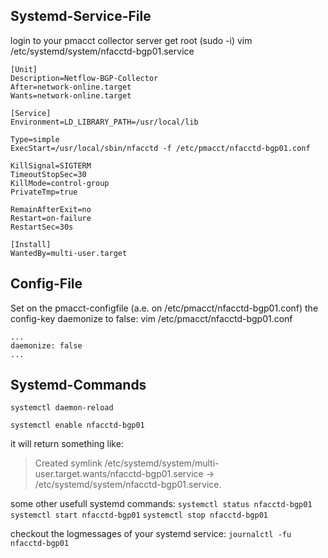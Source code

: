Systemd-Service-File
--------------------------

login to your pmacct collector server get root (sudo -i)
vim /etc/systemd/system/nfacctd-bgp01.service

    [Unit]
    Description=Netflow-BGP-Collector
    After=network-online.target
    Wants=network-online.target
    
    [Service]
    Environment=LD_LIBRARY_PATH=/usr/local/lib
    
    Type=simple
    ExecStart=/usr/local/sbin/nfacctd -f /etc/pmacct/nfacctd-bgp01.conf
    
    KillSignal=SIGTERM
    TimeoutStopSec=30
    KillMode=control-group
    PrivateTmp=true
    
    RemainAfterExit=no
    Restart=on-failure
    RestartSec=30s

    [Install]
    WantedBy=multi-user.target
    

Config-File
--------------------------
Set on the pmacct-configfile (a.e. on /etc/pmacct/nfacctd-bgp01.conf) 
the config-key daemonize to false: 
vim /etc/pmacct/nfacctd-bgp01.conf

    ...
    daemonize: false
    ...
    
Systemd-Commands
--------------------------
`systemctl daemon-reload`

`systemctl enable nfacctd-bgp01`

it will return something like: 
> Created symlink
> /etc/systemd/system/multi-user.target.wants/nfacctd-bgp01.service ->
> /etc/systemd/system/nfacctd-bgp01.service.

some other usefull systemd commands: 
`systemctl status nfacctd-bgp01`
`systemctl start nfacctd-bgp01`
`systemctl stop nfacctd-bgp01`

checkout the logmessages of your systemd service: 
`journalctl -fu nfacctd-bgp01`
 
 
